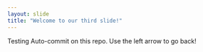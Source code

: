 ```yaml
---
layout: slide
title: "Welcome to our third slide!"
---
```

Testing Auto-commit on this repo.
Use the left arrow to go back!
